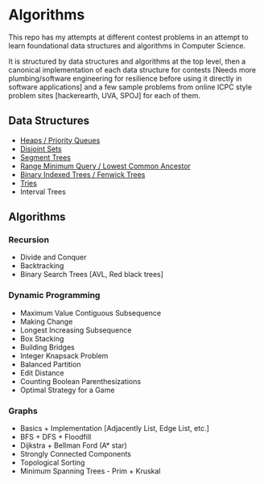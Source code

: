 
# Algorithms

This repo has my attempts at different contest problems in an attempt to learn foundational data structures and algorithms in Computer Science.

It is structured by data structures and algorithms at the top level, then a canonical implementation of each data structure for contests [Needs more plumbing/software engineering for resilience before using it directly in software applications] and a few sample problems from online ICPC style problem sites [hackerearth, UVA, SPOJ] for each of them.

## Data Structures

* [Heaps / Priority Queues](priority_queues)
* [Disjoint Sets](union_find)
* [Segment Trees](segment_trees)
* [Range Minimum Query / Lowest Common Ancestor](lowest_common_ancestor)
* [Binary Indexed Trees / Fenwick Trees](fenwick_trees)
* [Tries](tries)
* Interval Trees

## Algorithms

### Recursion

* Divide and Conquer
* Backtracking
* Binary Search Trees [AVL, Red black trees]

### Dynamic Programming

* Maximum Value Contiguous Subsequence
* Making Change
* Longest Increasing Subsequence
* Box Stacking
* Building Bridges
* Integer Knapsack Problem
* Balanced Partition
* Edit Distance
* Counting Boolean Parenthesizations
* Optimal Strategy for a Game

### Graphs

* Basics + Implementation [Adjacently List, Edge List, etc.]
* BFS + DFS + Floodfill
* Dijkstra + Bellman Ford (A* star)
* Strongly Connected Components
* Topological Sorting
* Minimum Spanning Trees - Prim + Kruskal


